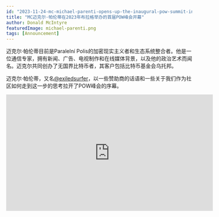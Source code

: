 ```yaml
---
id: "2023-11-24-mc-michael-parenti-opens-up-the-inaugural-pow-summit-in-prague-2023-cn"
title: "MC迈克尔·帕伦蒂在2023年布拉格举办的首届POW峰会开幕"
author: Donald McIntyre
featuredImage: michael-parenti.png
tags: [Announcement]
---
```


迈克尔·帕伦蒂目前是Paralelní Polis的加密现实主义者和生态系统整合者。他是一位通信专家，拥有新闻、广告、电视制作和在线媒体背景，以及他的政治艺术而闻名。迈克尔共同创办了无国界比特币者，其客户包括比特币基金会乌托邦。

迈克尔·帕伦蒂，又名[@exiledsurfer](https://twitter.com/exiledsurfer)，以一些赞助商的话语和一些关于我们作为社区如何走到这一步的思考拉开了POW峰会的序幕。

<iframe width="560" height="315" src="https://www.youtube.com/embed/WhOxVEvenbA?si=76Txvvzz64pG0rxS" title="YouTube video player" frameborder="0" allow="accelerometer; autoplay; clipboard-write; encrypted-media; gyroscope; picture-in-picture; web-share" allowfullscreen></iframe>
